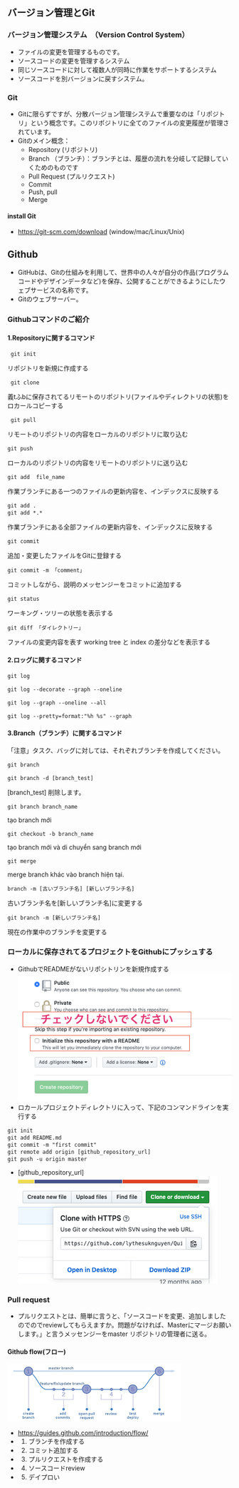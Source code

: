 
## バージョン管理とGit

### バージョン管理システム　（Version Control System）
- ファイルの変更を管理するものです。
- ソースコードの変更を管理するシステム
- 同じソースコードに対して複数人が同時に作業をサポートするシステム
- ソースコードを別バージョンに戻すシステム。

### Git
- Gitに限らずですが、分散バージョン管理システムで重要なのは「リポジトリ」という概念です。このリポジトリに全てのファイルの変更履歴が管理されています。
- Gitのメイン概念：
	+ Repository (リポジトリ)
	+ Branch （ブランチ）：ブランチとは、履歴の流れを分岐して記録していくためのものです
	+ Pull Request (プルリクエスト)
	+ Commit
	+ Push, pull
	+ Merge

#### install Git
- https://git-scm.com/download (window/mac/Linux/Unix)

## Github
- GitHubは、Gitの仕組みを利用して、世界中の人々が自分の作品(プログラムコードやデザインデータなど)を保存、公開することができるようにしたウェブサービスの名称です。
- Gitのウェブサーバー。

### Githubコマンドのご紹介

#### 1.Repositoryに関するコマンド
```
 git init
```
リポジトリを新規に作成する
```
 git clone
```
義tふbに保存されてるリモートのリポジトリ(ファイルやディレクトリの状態)をロカールコピーする
```
 git pull
```
リモートのリポジトリの内容をローカルのリポジトリに取り込む
```
git push
```
ローカルのリポジトリの内容をリモートのリポジトリに送り込む
```
git add  file_name
```
作業ブランチにある一つのファイルの更新内容を、インデックスに反映する
```
git add . 
git add *.*
```
作業ブランチにある全部ファイルの更新内容を、インデックスに反映する
```
git commit 
```
追加・変更したファイルをGitに登録する

```
git commit -m 「comment」
```
コミットしながら、説明のメッセンジーをコミットに追加する
```
git status
```
ワーキング・ツリーの状態を表示する

```
git diff 「ダイレクトリー」
```
ファイルの変更内容を表す
working tree と index の差分などを表示する

#### 2.ロッグに関するコマンド

```
git log
```
```
git log --decorate --graph --oneline
```
```
git log --graph --oneline --all
```
```
git log --pretty=format:"%h %s" --graph
```

#### 3.Branch（ブランチ）に関するコマンド
 「注意」タスク、バッグに対しては、それぞれブランチを作成してください。

```
git branch
```

```
git branch -d [branch_test]
```
[branch_test] 削除します。

```
git branch branch_name
```
tạo branch mới

```
git checkout -b branch_name
```
tạo branch mới và di chuyển sang branch mới

```
git merge
```
merge branch khác vào branch hiện tại.

```
branch -m [古いブランチ名] [新しいブランチ名]
```
古いブランチ名を[新しいブランチ名]に変更する
```
git branch -m [新しいブランチ名]
```
現在の作業中のブランチを変更する

### ローカルに保存されてるプロジェクトをGithubにプッシュする
- GithubでREADMEがないリポシトリンを新規作成する
![alt text](https://github.com/voiceJapan/TrainningGuide/blob/master/Git/gitRepo.png "github repo Readme")
- ロカールプロジェクトディレクトリに入って、下記のコンマンドラインを実行する
```
git init
git add README.md
git commit -m "first commit"
git remote add origin [github_repository_url]
git push -u origin master

```
- [github_repository_url]
![alt text](https://github.com/voiceJapan/TrainningGuide/blob/master/Git/repoURL.png "repo URL")

### Pull request
- プルリクエストとは、簡単に言うと、「ソースコードを変更、追加しましたのでのでreviewしてもらえますか。問題がなければ、Masterにマージお願いします。」と言うメッセンジーをmaster  リポジトリの管理者に送る。

#### Github flow(フロー)
![alt text](https://github.com/voiceJapan/TrainningGuide/blob/master/Git/githubFlow.png "github flow")
- https://guides.github.com/introduction/flow/
- 1. ブランチを作成する
- 2. コミット追加する
- 3. プルリクエストを作成する
- 4. ソースコードreview
- 5. デイプロい



